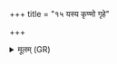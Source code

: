 +++
title = "१५ यस्य कृण्मो गृहे"

+++
<details><summary>मूलम् (GR)</summary>

यस्य कृण्मो गृहे हविस्  
तम् अग्ने वर्धया त्वम् ।  
तस्मै सोमो अधि ब्रुवद्  
अयं च ब्रह्मणस्पतिः ॥
</details>